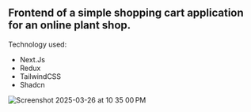 ## Frontend of a simple shopping cart application for an online plant shop.

Technology used:
- Next.Js
- Redux
- TailwindCSS
- Shadcn

![Screenshot 2025-03-26 at 10 35 00 PM](https://github.com/user-attachments/assets/a09fdad6-416e-4e54-a88a-d64074f41962)
